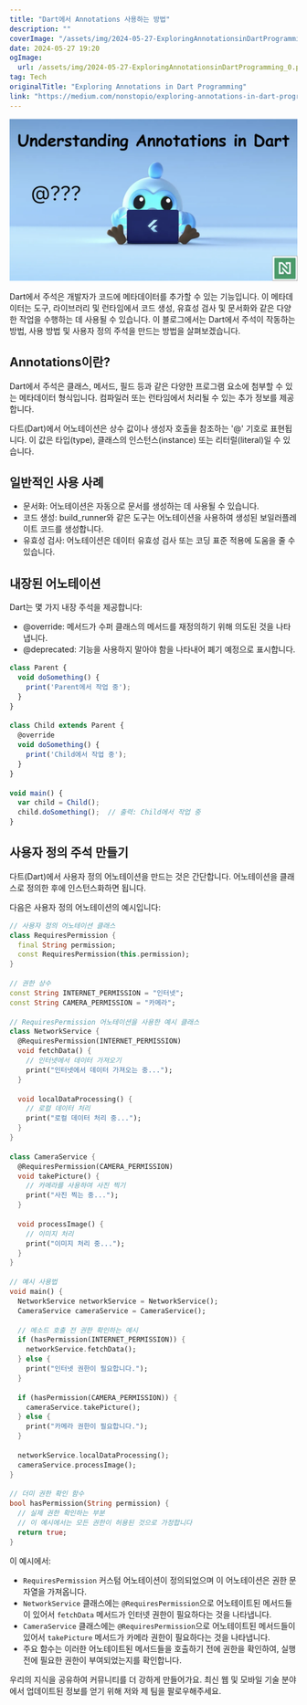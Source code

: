 ```yaml
---
title: "Dart에서 Annotations 사용하는 방법"
description: ""
coverImage: "/assets/img/2024-05-27-ExploringAnnotationsinDartProgramming_0.png"
date: 2024-05-27 19:20
ogImage: 
  url: /assets/img/2024-05-27-ExploringAnnotationsinDartProgramming_0.png
tag: Tech
originalTitle: "Exploring Annotations in Dart Programming"
link: "https://medium.com/nonstopio/exploring-annotations-in-dart-programming-ae6a8e4b8624"
---
```




![Exploring Annotations in Dart Programming](/assets/img/2024-05-27-ExploringAnnotationsinDartProgramming_0.png)

Dart에서 주석은 개발자가 코드에 메타데이터를 추가할 수 있는 기능입니다. 이 메타데이터는 도구, 라이브러리 및 런타임에서 코드 생성, 유효성 검사 및 문서화와 같은 다양한 작업을 수행하는 데 사용될 수 있습니다. 이 블로그에서는 Dart에서 주석이 작동하는 방법, 사용 방법 및 사용자 정의 주석을 만드는 방법을 살펴보겠습니다.

## Annotations이란?

Dart에서 주석은 클래스, 메서드, 필드 등과 같은 다양한 프로그램 요소에 첨부할 수 있는 메타데이터 형식입니다. 컴파일러 또는 런타임에서 처리될 수 있는 추가 정보를 제공합니다.


<div class="content-ad"></div>

다트(Dart)에서 어노테이션은 상수 값이나 생성자 호출을 참조하는 '@' 기호로 표현됩니다. 이 값은 타입(type), 클래스의 인스턴스(instance) 또는 리터럴(literal)일 수 있습니다.

## 일반적인 사용 사례

- 문서화: 어노테이션은 자동으로 문서를 생성하는 데 사용될 수 있습니다.
- 코드 생성: build_runner와 같은 도구는 어노테이션을 사용하여 생성된 보일러플레이트 코드를 생성합니다.
- 유효성 검사: 어노테이션은 데이터 유효성 검사 또는 코딩 표준 적용에 도움을 줄 수 있습니다.

## 내장된 어노테이션

<div class="content-ad"></div>

Dart는 몇 가지 내장 주석을 제공합니다:

- @override: 메서드가 수퍼 클래스의 메서드를 재정의하기 위해 의도된 것을 나타냅니다.
- @deprecated: 기능을 사용하지 말아야 함을 나타내어 폐기 예정으로 표시합니다.

```js
class Parent {
  void doSomething() {
    print('Parent에서 작업 중');
  }
}

class Child extends Parent {
  @override
  void doSomething() {
    print('Child에서 작업 중');
  }
}

void main() {
  var child = Child();
  child.doSomething();  // 출력: Child에서 작업 중
}
```

## 사용자 정의 주석 만들기

<div class="content-ad"></div>

다트(Dart)에서 사용자 정의 어노테이션을 만드는 것은 간단합니다. 어노테이션을 클래스로 정의한 후에 인스턴스화하면 됩니다.

다음은 사용자 정의 어노테이션의 예시입니다:

```dart
// 사용자 정의 어노테이션 클래스
class RequiresPermission {
  final String permission;
  const RequiresPermission(this.permission);
}

// 권한 상수
const String INTERNET_PERMISSION = "인터넷";
const String CAMERA_PERMISSION = "카메라";

// RequiresPermission 어노테이션을 사용한 예시 클래스
class NetworkService {
  @RequiresPermission(INTERNET_PERMISSION)
  void fetchData() {
    // 인터넷에서 데이터 가져오기
    print("인터넷에서 데이터 가져오는 중...");
  }

  void localDataProcessing() {
    // 로컬 데이터 처리
    print("로컬 데이터 처리 중...");
  }
}

class CameraService {
  @RequiresPermission(CAMERA_PERMISSION)
  void takePicture() {
    // 카메라를 사용하여 사진 찍기
    print("사진 찍는 중...");
  }

  void processImage() {
    // 이미지 처리
    print("이미지 처리 중...");
  }
}

// 예시 사용법
void main() {
  NetworkService networkService = NetworkService();
  CameraService cameraService = CameraService();

  // 메소드 호출 전 권한 확인하는 예시
  if (hasPermission(INTERNET_PERMISSION)) {
    networkService.fetchData();
  } else {
    print("인터넷 권한이 필요합니다.");
  }

  if (hasPermission(CAMERA_PERMISSION)) {
    cameraService.takePicture();
  } else {
    print("카메라 권한이 필요합니다.");
  }

  networkService.localDataProcessing();
  cameraService.processImage();
}

// 더미 권한 확인 함수
bool hasPermission(String permission) {
  // 실제 권한 확인하는 부분
  // 이 예시에서는 모든 권한이 허용된 것으로 가정합니다
  return true;
}
```

이 예시에서:

<div class="content-ad"></div>

- `RequiresPermission` 커스텀 어노테이션이 정의되었으며 이 어노테이션은 권한 문자열을 가져옵니다.
- `NetworkService` 클래스에는 `@RequiresPermission`으로 어노테이트된 메서드들이 있어서 `fetchData` 메서드가 인터넷 권한이 필요하다는 것을 나타냅니다.
- `CameraService` 클래스에는 `@RequiresPermission`으로 어노테이트된 메서드들이 있어서 `takePicture` 메서드가 카메라 권한이 필요하다는 것을 나타냅니다.
- 주요 함수는 이러한 어노테이트된 메서드들을 호출하기 전에 권한을 확인하여, 실행 전에 필요한 권한이 부여되었는지를 확인합니다.

우리의 지식을 공유하여 커뮤니티를 더 강하게 만들어가요. 최신 웹 및 모바일 기술 분야에서 업데이트된 정보를 얻기 위해 저와 제 팀을 팔로우해주세요.